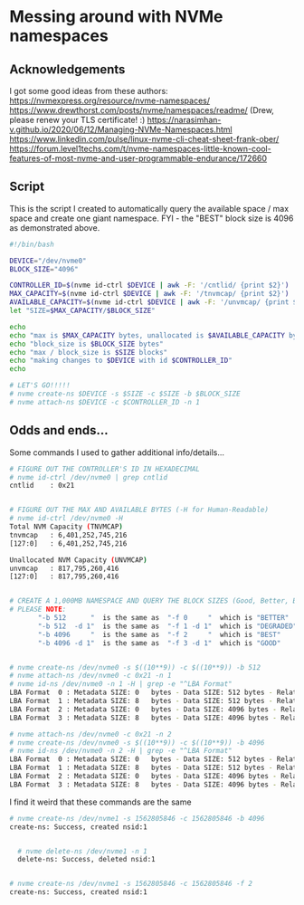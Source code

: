 # Messing around with NVMe namespaces

## Acknowledgements

I got some good ideas from these authors:
https://nvmexpress.org/resource/nvme-namespaces/
https://www.drewthorst.com/posts/nvme/namespaces/readme/ (Drew, please renew your TLS certificate! :)
https://narasimhan-v.github.io/2020/06/12/Managing-NVMe-Namespaces.html
https://www.linkedin.com/pulse/linux-nvme-cli-cheat-sheet-frank-ober/
https://forum.level1techs.com/t/nvme-namespaces-little-known-cool-features-of-most-nvme-and-user-programmable-endurance/172660

## Script

This is the script I created to automatically query the available space / max space and create one giant namespace.
FYI - the "BEST" block size is 4096 as demonstrated above.

```bash
#!/bin/bash

DEVICE="/dev/nvme0"
BLOCK_SIZE="4096"

CONTROLLER_ID=$(nvme id-ctrl $DEVICE | awk -F: '/cntlid/ {print $2}')
MAX_CAPACITY=$(nvme id-ctrl $DEVICE | awk -F: '/tnvmcap/ {print $2}')
AVAILABLE_CAPACITY=$(nvme id-ctrl $DEVICE | awk -F: '/unvmcap/ {print $2}')
let "SIZE=$MAX_CAPACITY/$BLOCK_SIZE"

echo
echo "max is $MAX_CAPACITY bytes, unallocated is $AVAILABLE_CAPACITY bytes"
echo "block_size is $BLOCK_SIZE bytes"
echo "max / block_size is $SIZE blocks"
echo "making changes to $DEVICE with id $CONTROLLER_ID"
echo

# LET'S GO!!!!!
# nvme create-ns $DEVICE -s $SIZE -c $SIZE -b $BLOCK_SIZE
# nvme attach-ns $DEVICE -c $CONTROLLER_ID -n 1
```

## Odds and ends...

Some commands I used to gather additional info/details...

```bash
# FIGURE OUT THE CONTROLLER'S ID IN HEXADECIMAL
# nvme id-ctrl /dev/nvme0 | grep cntlid   
cntlid    : 0x21


# FIGURE OUT THE MAX AND AVAILABLE BYTES (-H for Human-Readable)
# nvme id-ctrl /dev/nvme0 -H
Total NVM Capacity (TNVMCAP)
tnvmcap   : 6,401,252,745,216
[127:0]   : 6,401,252,745,216

Unallocated NVM Capacity (UNVMCAP)
unvmcap   : 817,795,260,416
[127:0]   : 817,795,260,416


# CREATE A 1,000MB NAMESPACE AND QUERY THE BLOCK SIZES (Good, Better, Best & Degraded)
# PLEASE NOTE:
       "-b 512      "  is the same as  "-f 0     "  which is "BETTER"
       "-b 512  -d 1"  is the same as  "-f 1 -d 1"  which is "DEGRADED"
       "-b 4096     "  is the same as  "-f 2     "  which is "BEST"
       "-b 4096 -d 1"  is the same as  "-f 3 -d 1"  which is "GOOD"


# nvme create-ns /dev/nvme0 -s $((10**9)) -c $((10**9)) -b 512
# nvme attach-ns /dev/nvme0 -c 0x21 -n 1
# nvme id-ns /dev/nvme0 -n 1 -H | grep -e "^LBA Format"
LBA Format  0 : Metadata SIZE: 0   bytes - Data SIZE: 512 bytes - Relative Performance: 0x1 Better (in use) ######
LBA Format  1 : Metadata SIZE: 8   bytes - Data SIZE: 512 bytes - Relative Performance: 0x3 Degraded
LBA Format  2 : Metadata SIZE: 0   bytes - Data SIZE: 4096 bytes - Relative Performance: 0 Best
LBA Format  3 : Metadata SIZE: 8   bytes - Data SIZE: 4096 bytes - Relative Performance: 0x2 Good

# nvme attach-ns /dev/nvme0 -c 0x21 -n 2
# nvme create-ns /dev/nvme0 -s $((10**9)) -c $((10**9)) -b 4096
# nvme id-ns /dev/nvme0 -n 2 -H | grep -e "^LBA Format"
LBA Format  0 : Metadata SIZE: 0   bytes - Data SIZE: 512 bytes - Relative Performance: 0x1 Better
LBA Format  1 : Metadata SIZE: 8   bytes - Data SIZE: 512 bytes - Relative Performance: 0x3 Degraded
LBA Format  2 : Metadata SIZE: 0   bytes - Data SIZE: 4096 bytes - Relative Performance: 0 Best (in use)  ######
LBA Format  3 : Metadata SIZE: 8   bytes - Data SIZE: 4096 bytes - Relative Performance: 0x2 Good
```

I find it weird that these commands are the same

```bash
# nvme create-ns /dev/nvme1 -s 1562805846 -c 1562805846 -b 4096
create-ns: Success, created nsid:1


  # nvme delete-ns /dev/nvme1 -n 1
  delete-ns: Success, deleted nsid:1


# nvme create-ns /dev/nvme1 -s 1562805846 -c 1562805846 -f 2
create-ns: Success, created nsid:1
```